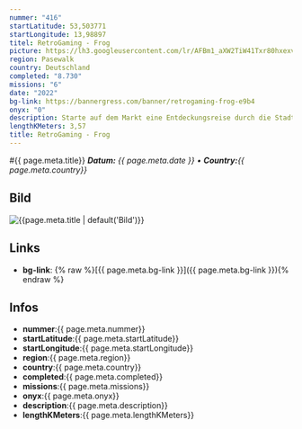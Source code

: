 ```yaml
---
nummer: "416"
startLatitude: 53,503771
startLongitude: 13,98897
titel: RetroGaming - Frog
picture: https://lh3.googleusercontent.com/lr/AFBm1_aXW2TiW41Txr80hxexvGWVHu70CXRRGUXNheEhh2EKGcR7_xcBztpho9vE9V893-oTb2i7G00kVNWt6OVf9fiIva-LnuVvIiSh5daxQOl3SVcIDL5ipZ0vhXBa1rSDiNwCKf0CMcojLdBltHLodGnGrwclCUfAX8WAeMH4HYSg7kEim2gRQtsC6g9aNzgMP_NsI9i4aooSFzZr7_2uB7qnpK15I_x-En2W7QfQua2ZUiObf44u5-p9R9PddWAd71ly-HjVBrTdSjD123u5kUrCQpWi0GFszpv_TLakfnMY8ORJFBLiZpEH6tLI1q3RAMjkbhIOJzw57YAak_M93DdzvmQ2XBu7mA-9_HEnpb9QabCpiSmrETxxdV2i1yOuu6AQH9leP7xj9pzmGJRvO0GHPk5W0x9nc0x3H4rxVO9emMHKnGE0igvJveaEOd9AJVG_ig_rCNPB5zSXYIU_kb0OUlzT2tS_eRs54bozaBDaxQRdxG_0b7nzzso2rz5wMUGSubF4APGwLxjfYeJnOY8oVHSeDwaU10a1Ex6bWjfNsEMDZh9PLoH_QOVix28zAmamyDhEE66-hxgH2sPPXg2p8vqqDLLKq7nva--ST4-qzEga22P3p-1UQraBmCDNra9GixpEbn8sBfAfuBNqDNMpjIPH2ZuyeGPUyxqRUnovOQgn0DvFU8bTHjGALQFmdZY3aE0P88dGxK5-2KeqQWTC8DBDSibwy7uGz4wD1IRxXMtI9Z5OL0XGkqFZbutdVwP8cP6ILXuTuT75Ij31_-PZdAwYIshE4pQhuA1QZOyOnhFDIYZYsadU6klBojVm5Y_hHdpV7H4pJCMD07uQqxwmw-ifWqMBw8Cl6urxAboijrPeRGOo6-tEEmOjy76DYxw
region: Pasewalk
country: Deutschland
completed: "8.730"
missions: "6"
date: "2022"
bg-link: https://bannergress.com/banner/retrogaming-frog-e9b4
onyx: "0"
description: Starte auf dem Markt eine Entdeckungsreise durch die Stadt Pasewalk und entdecke dabei die Sehenswürdigkeiten der Stadt
lengthKMeters: 3,57
title: RetroGaming - Frog
---
```


#{{ page.meta.title}}
_**Datum:** {{ page.meta.date }} • **Country:**{{ page.meta.country}}_

## Bild
![{{page.meta.title | default('Bild')}}]({{page.meta.picture}})

## Links
- **bg-link**: {% raw %}[{{ page.meta.bg-link }}]({{ page.meta.bg-link }}){% endraw %}

## Infos
- **nummer**:{{ page.meta.nummer}}
- **startLatitude**:{{ page.meta.startLatitude}}
- **startLongitude**:{{ page.meta.startLongitude}}
- **region**:{{ page.meta.region}}
- **country**:{{ page.meta.country}}
- **completed**:{{ page.meta.completed}}
- **missions**:{{ page.meta.missions}}
- **onyx**:{{ page.meta.onyx}}
- **description**:{{ page.meta.description}}
- **lengthKMeters**:{{ page.meta.lengthKMeters}}

